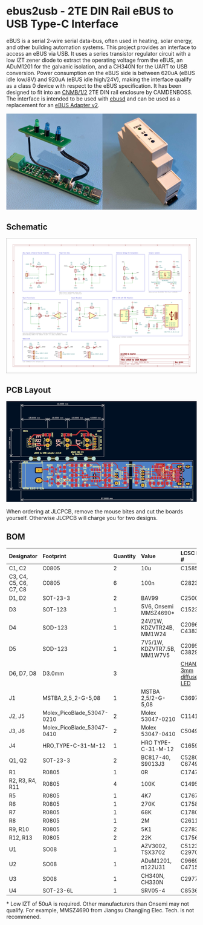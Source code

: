 # ebus2usb - 2TE DIN Rail eBUS to USB Type-C Interface

eBUS is a serial 2-wire serial data-bus, often used in heating, solar energy, and other building automation systems. This project provides an interface to access an eBUS via USB.
It uses a series transistor regulator circuit with a low IZT zener diode to extract the operating voltage from the eBUS, an ADuM1201 for the galvanic isolation, and a CH340N for the UART to USB conversion.
Power consumption on the eBUS side is between 620uA (eBUS idle low/8V) and 920uA (eBUS idle high/24V), making the interface qualify as a class 0 device with respect to the eBUS specification.
It has been designed to fit into an [CNMB/1/2](https://www.camdenboss.com/camden-boss/cnmb12-din-rail-module-box%2c-polycarbonate-enclosure%2c-industrial-iot-electronics-housing/c-23/p-18541) 2TE DIN rail enclosure by CAMDENBOSS. The interface is intended to be used with [ebusd](https://github.com/john30/ebusd/) and can be used as a replacement for an [eBUS Adapter v2](https://adapter.ebusd.eu/v2/).

![Images](ebus2usb-img-v0.9.jpg)

## Schematic

![Schematic](./ebus2usb-sch.png)

## PCB Layout

![PCB Layout](./ebus2usb-pcb.png)

When ordering at JLCPCB, remove the mouse bites and cut the boards yourself. Otherwise JLCPCB will charge you for two designs.

## BOM

|Designator|Footprint|Quantity|Value|LCSC Part #
|:---|:---|:---|:---|:---
|C1, C2|C0805|2|10u|C15850
|C3, C4, C5, C6, C7, C8|C0805|6|100n|C28233
|D1, D2|SOT-23-3|2|BAV99|C2500
|D3|SOT-123|1|5V6, Onsemi MMSZ4690*|C152307
|D4|SOD-123|1|24V/1W, KDZVTR24B, MM1W24|C209605, C438336
|D5|SOD-123|1|7V5/1W, KDZVTR7.5B, MM1W7V5|C209594, C382950
|D6, D7, D8|D3.0mm|3||[CHANZON 3mm diffused LED](https://www.aliexpress.com/item/1936229691.html)
|J1|MSTBA_2,5_2-G-5,08|1|MSTBA 2,5/2-G-5,08|C3697
|J2, J5|Molex_PicoBlade_53047-0210|2|Molex 53047-0210|C114130
|J3, J6|Molex_PicoBlade_53047-0410|2|Molex 53047-0410|C504989
|J4|HRO_TYPE-C-31-M-12|1|HRO TYPE-C-31-M-12|C165948
|Q1, Q2|SOT-23-3|2|BC817-40, S9013J3|C52801, C6749
|R1|R0805|1|0R|C17477
|R2, R3, R4, R11|R0805|4|100K|C149504
|R5|R0805|1|4K7|C17673
|R6|R0805|1|270K|C17589
|R7|R0805|1|68K|C17801
|R8|R0805|1|2M|C26112
|R9, R10|R0805|2|5K1|C27834
|R12, R13|R0805|2|22K|C17560
|U1|SO08|1|AZV3002, TSX3702|C5123396, C2970396
|U2|SO08|1|ADuM1201, π122U31|C9669, C471590
|U3|SO08|1|CH340N, CH330N|C2977777
|U4|SOT-23-6L|1|SRV05-4|C85364

\* Low IZT of 50uA is required. Other manufacturers than Onsemi may not qualify. For example, MMSZ4690 from Jiangsu Changjing Elec. Tech. is not recommened.